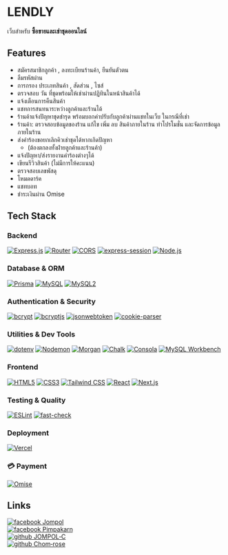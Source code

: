 # LENDLY

เว็บสำหรับ **ซื้อขายและเช่าชุดออนไลน์**  

## Features

- สมัครสมาชิกลูกค้า , ลงทะเบียนร้านค้า, ยืนยันตัวตน
- ลืมรหัสผ่าน
- การกรอง ประเภทสินค้า , สัดส่วน , ไซส์
- ตรวจสอบ วัน ที่ชุดพร้อมให้เช่าผ่านปฏิทินในหน้าสินค้าได้
- แจ้งเตือนการคืนสินค้า
- แชทการสนทนาระหว่างลูกค้าและร้านได้
- ร้านค้าแจ้งปัญหาชุดชำรุด พร้อมบอกค่าปรับกับลูกค้าผ่านแชทในเว็บ ในกรณีที่เช่า
- ร้านค้า: ตรวจสอบข้อมูลของร้าน แก้ไข เพิ่ม ลบ สินค้าภายในร้าน ทำโปรโมชั่น และจัดการข้อมูลภายในร้าน
- ส่งคำร้องขอยกเลิกคิวเช่าชุดได้หากเกิดปัญหา
    - (ต้องตกลงทั้งฝ่ายลูกค้าและร้านค้า)
- แจ้งปัญหา/ส่งรายงานคำร้องต่างๆได้
- เขียนรีวิวสินค้า (ไม่มีการให้คะแนน)
- ตรวจสอบเลขพัสดุ
- โหมดดาร์ค
- แชทบอท
- ชำระเงินผ่าน Omise

## Tech Stack  

### Backend
[![Express.js](https://img.shields.io/badge/Express.js-9C9C9C?style=for-the-badge&logo=express&logoColor=white)](https://expressjs.com/)
[![Router](https://img.shields.io/badge/Router-000000?style=for-the-badge&logo=node.js&logoColor=white)](https://expressjs.com/en/guide/routing.html)
[![CORS](https://img.shields.io/badge/CORS-000000?style=for-the-badge&logo=node.js&logoColor=white)](https://developer.mozilla.org/docs/Web/HTTP/CORS)
[![express-session](https://img.shields.io/badge/express--session-000000?style=for-the-badge&logo=node.js&logoColor=white)](https://www.npmjs.com/package/express-session)
[![Node.js](https://img.shields.io/badge/Node.js-339933?style=for-the-badge&logo=node.js&logoColor=white)](https://nodejs.org/)

### Database & ORM
[![Prisma](https://img.shields.io/badge/Prisma-2D3748?style=for-the-badge&logo=prisma&logoColor=white)](https://www.prisma.io/)
[![MySQL](https://img.shields.io/badge/MySQL-4479A1?style=for-the-badge&logo=mysql&logoColor=white)](https://www.mysql.com/)
[![MySQL2](https://img.shields.io/badge/MySQL2-4479A1?style=for-the-badge&logo=mysql&logoColor=white)](https://www.npmjs.com/package/mysql2)

### Authentication & Security
[![bcrypt](https://img.shields.io/badge/bcrypt-336791?style=for-the-badge&logo=lock&logoColor=white)](https://www.npmjs.com/package/bcrypt)
[![bcryptjs](https://img.shields.io/badge/bcryptjs-F7DF1E?style=for-the-badge&logo=javascript&logoColor=black)](https://www.npmjs.com/package/bcryptjs)
[![jsonwebtoken](https://img.shields.io/badge/JSONWebToken-000000?style=for-the-badge&logo=jsonwebtokens&logoColor=white)](https://jwt.io/)
[![cookie-parser](https://img.shields.io/badge/cookie--parser-000000?style=for-the-badge&logo=node.js&logoColor=white)](https://www.npmjs.com/package/cookie-parser)

### Utilities & Dev Tools
[![dotenv](https://img.shields.io/badge/dotenv-ECD53F?style=for-the-badge&logo=dotenv&logoColor=black)](https://www.npmjs.com/package/dotenv)
[![Nodemon](https://img.shields.io/badge/Nodemon-76D04B?style=for-the-badge&logo=nodemon&logoColor=black)](https://www.npmjs.com/package/nodemon)
[![Morgan](https://img.shields.io/badge/Morgan-000000?style=for-the-badge&logo=node.js&logoColor=white)](https://www.npmjs.com/package/morgan)
[![Chalk](https://img.shields.io/badge/Chalk-3DDC84?style=for-the-badge&logo=javascript&logoColor=black)](https://www.npmjs.com/package/chalk)
[![Consola](https://img.shields.io/badge/Consola-2E86C1?style=for-the-badge&logo=javascript&logoColor=white)](https://github.com/unjs/consola)
[![MySQL Workbench](https://img.shields.io/badge/MySQL_Workbench-4479A1?style=for-the-badge&logo=mysql&logoColor=white)](https://www.mysql.com/products/workbench/)

### Frontend
[![HTML5](https://img.shields.io/badge/HTML5-E34F26?style=for-the-badge&logo=html5&logoColor=white)](https://developer.mozilla.org/docs/Web/HTML)
[![CSS3](https://img.shields.io/badge/CSS3-1572B6?style=for-the-badge&logo=css3&logoColor=white)](https://developer.mozilla.org/docs/Web/CSS)
[![Tailwind CSS](https://img.shields.io/badge/TailwindCSS-38B2AC?style=for-the-badge&logo=tailwindcss&logoColor=white)](https://tailwindcss.com/)
[![React](https://img.shields.io/badge/React-20232A?style=for-the-badge&logo=react&logoColor=61DAFB)](https://react.dev/)
[![Next.js](https://img.shields.io/badge/Next.js-000000?style=for-the-badge&logo=next.js&logoColor=white)](https://nextjs.org/)

### Testing & Quality
[![ESLint](https://img.shields.io/badge/ESLint-4B32C3?style=for-the-badge&logo=eslint&logoColor=white)](https://eslint.org/)
[![fast-check](https://img.shields.io/badge/fast--check-000000?style=for-the-badge&logo=testinglibrary&logoColor=white)](https://dubzzz.github.io/fast-check/)

### Deployment
[![Vercel](https://img.shields.io/badge/Vercel-000000?style=for-the-badge&logo=vercel&logoColor=white)](https://vercel.com/)

### 💳 Payment
[![Omise](https://img.shields.io/badge/Omise-1A6AFF?style=for-the-badge&logo=omise&logoColor=white)](https://www.omise.co/)


## Links

[![facebook Jompol](https://img.shields.io/badge/Jompol_Chuenarrom-1877F2?style=for-the-badge&logo=facebook&logoColor=white)](https://www.facebook.com/jompol.chuenrarom.9)  
[![facebook Pimpakarn](https://img.shields.io/badge/Pimpakarn_Wuthiweroj-1877F2?style=for-the-badge&logo=facebook&logoColor=white)](https://www.facebook.com/pimpakarn.wuthiweroj.96?locale=th_TH)  
[![github JOMPOL‐C](https://img.shields.io/badge/JOMPOL--C-181717?style=for-the-badge&logo=github&logoColor=white)](https://github.com/JOMPOL-C)  
[![github Chom‐rose](https://img.shields.io/badge/Chom--rose-ff69b4?style=for-the-badge&logo=github&logoColor=white)](https://github.com/Chom-rose)
